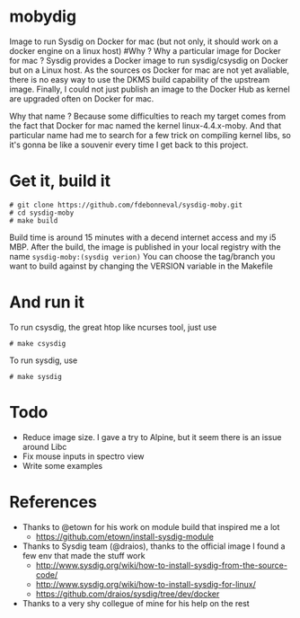 # mobydig
Image to run Sysdig on Docker for mac (but not only, it should work on a docker engine on a linux host)
#Why ?
Why a particular image for Docker for mac ?
Sysdig provides a Docker image to run sysdig/csysdig on Docker but on a Linux host. As the sources os Docker for mac are not yet avaliable, there is no easy way to use the DKMS build capability of the upstream image. Finally, I could not just publish an image to the Docker Hub as kernel are upgraded often on Docker for mac.

Why that name ?
Because some difficulties to reach my target comes from the fact that Docker for mac named the kernel linux-4.4.x-moby. And that particular name had me to search for a few trick on compiling kernel libs, so it's gonna be like a souvenir every time I get back to this project.

# Get it, build it

    # git clone https://github.com/fdebonneval/sysdig-moby.git
    # cd sysdig-moby
    # make build

Build time is around 15 minutes with a decend internet access and my i5 MBP.
After the build, the image is published in your local registry with the name `sysdig-moby:(sysdig verion)`
You can choose the tag/branch you want to build against by changing the VERSION variable in the Makefile

# And run it
To run csysdig, the great htop like ncurses tool, just use

    # make csysdig

To run sysdig, use 

    # make sysdig

# Todo
* Reduce image size. I gave a try to Alpine, but it seem there is an issue around Libc
* Fix mouse inputs in spectro view
* Write some examples


# References
* Thanks to @etown for his work on module build that inspired me a lot 
  * https://github.com/etown/install-sysdig-module
* Thanks to Sysdig team (@draios), thanks to the official image I found a few env that made the stuff work 
  * http://www.sysdig.org/wiki/how-to-install-sysdig-from-the-source-code/
  * http://www.sysdig.org/wiki/how-to-install-sysdig-for-linux/
  * https://github.com/draios/sysdig/tree/dev/docker
* Thanks to a very shy collegue of mine for his help on the rest
